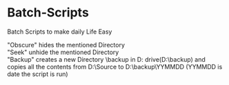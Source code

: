 # Batch-Scripts
Batch Scripts to make daily Life Easy

"Obscure" hides the mentioned Directory  
"Seek" unhide the mentioned Directory  
"Backup" creates a new Directory \backup in D: drive(D:\backup) and copies all the contents from D:\Source to D:\backup\YYMMDD (YYMMDD is date the script is run) 

